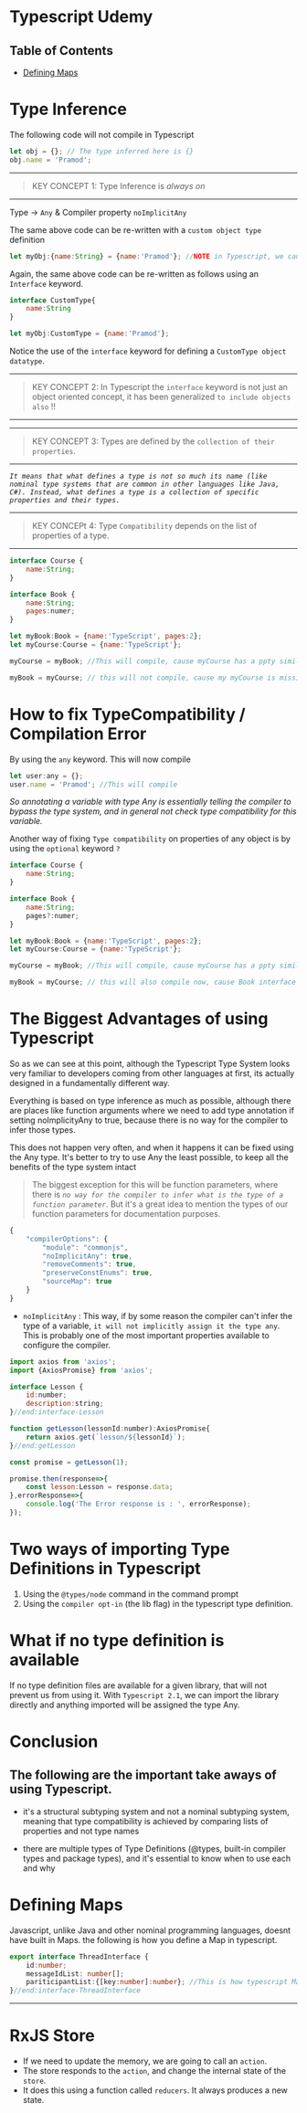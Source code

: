 # Typescript Udemy

## Table of Contents

- [Defining Maps](#defining-maps)

# Type Inference

The following code will not compile in Typescript

```js
let obj = {}; // The type inferred here is {}
obj.name = 'Pramod';
```
---
> KEY CONCEPT 1: Type Inference is _always on_
---

Type -> `Any` & Compiler property `noImplicitAny`

The same above code can be re-written with a `custom object type` definition

```js
let myObj:{name:String} = {name:'Pramod'}; //NOTE in Typescript, we can assign even the datatype as a custom object
```

Again, the same above code can be re-written as follows using an `Interface` keyword.

```js
interface CustomType{
    name:String
}

let myObj:CustomType = {name:'Pramod'};
```

Notice the use of the `interface` keyword for defining a `CustomType object datatype`.

---
> KEY CONCEPT 2: In Typescript the `interface` keyword is not just an object oriented concept, it has been generalized `to include objects also` !!
---

---
> KEY CONCEPT 3: Types are defined by the `collection of their properties`.
---

_`It means that what defines a type is not so much its name (like nominal type systems that are common in other languages like Java, C#). Instead, what defines a type is a collection of specific properties and their types.`_

---
> KEY CONCEPt 4: Type `Compatibility` depends on the list of properties of a type.
---

```js
interface Course {
    name:String;
}

interface Book {
    name:String;
    pages:numer;
}

let myBook:Book = {name:'TypeScript', pages:2};
let myCourse:Course = {name:'TypeScript'};

myCourse = myBook; //This will compile, cause myCourse has a ppty similar in myBook

myBook = myCourse; // this will not compile, cause my myCourse is missing a property pages  

```

# How to fix TypeCompatibility / Compilation Error

By using the `any` keyword. This will now compile

```js
let user:any = {};
user.name = 'Pramod'; //This will compile
```
_So annotating a variable with type Any is essentially telling the compiler to bypass the type system, and in general not check type compatibility for this variable._

Another way of fixing `Type compatibility` on properties of any object is by using the `optional` keyword `?`

```js
interface Course {
    name:String;
}

interface Book {
    name:String;
    pages?:numer;
}

let myBook:Book = {name:'TypeScript', pages:2};
let myCourse:Course = {name:'TypeScript'};

myCourse = myBook; //This will compile, cause myCourse has a ppty similar in myBook

myBook = myCourse; // this will also compile now, cause Book interface has an optional property.
```

# The Biggest Advantages of using Typescript

So as we can see at this point, although the Typescript Type System looks very familiar to developers coming from other languages at first, its actually designed in a fundamentally different way.

Everything is based on type inference as much as possible, although there are places like function arguments where we need to add type annotation if setting noImplicityAny to true, because there is no way for the compiler to infer those types.

This does not happen very often, and when it happens it can be fixed using the Any type. It's better to try to use Any the least possible, to keep all the benefits of the type system intact


> The biggest exception for this will be function parameters, where there is _`no way for the compiler to infer what is the type of a function parameter`_. But it's a great idea to mention the types of our function parameters for documentation purposes.

```js
{
    "compilerOptions": {
        "module": "commonjs",
        "noImplicitAny": true,
        "removeComments": true,
        "preserveConstEnums": true,
        "sourceMap": true
    }
}
```
- `noImplicitAny` : This way, if by some reason the compiler can't infer the type of a variable, `it will not implicitly assign it the type any`. This is probably one of the most important properties available to configure the compiler.

```js
import axios from 'axios';
import {AxiosPromise} from 'axios';

interface Lesson {
    id:number;
    description:string;
}//end:interface-Lesson

function getLesson(lessonId:number):AxiosPromise{
    return axios.get(`lesson/${lessonId}`);
}//end:getLesson

const promise = getLesson(1);

promise.then(response=>{
    const lesson:Lesson = response.data;
},errorResponse=>{
    console.log('The Error response is : ', errorResponse);
});
```

# Two ways of importing Type Definitions in Typescript

1. Using the `@types/node` command in the command prompt
2. Using the `compiler opt-in` (the lib flag) in the typescript type definition.


# What if no type definition is available

If no type definition files are available for a given library, that will not prevent us from using it. With `Typescript 2.1`, we can import the library directly and anything imported will be assigned the type Any.

# Conclusion

## The following are the important take aways of using Typescript.

- it's a structural subtyping system and not a nominal subtyping system, meaning that type compatibility is achieved by comparing lists of properties and not type names

- there are multiple types of Type Definitions (@types, built-in compiler types and package types), and it's essential to know when to use each and why

# Defining Maps

Javascript, unlike Java and other nominal programming languages, doesnt have built in Maps. the following is how you define a Map in typescript.

```ts
export interface ThreadInterface {
    id:number;
    messageIdList: number[];
    pariticipantList:{[key:number]:number}; //This is how typescript Map is defined
}//end:interface-ThreadInterface
```
---

# RxJS Store

- If we need to update the memory, we are going to call an `action`. 
- The store responds to the `action`, and change the internal state of the `store`.
- It does this using a function called `reducers`. It always produces a new state.




